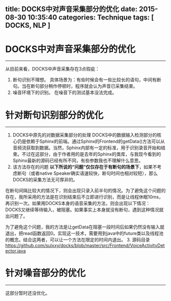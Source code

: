 title: DOCKS中对声音采集部分的优化
date: 2015-08-30 10:35:40
categories: Technique
tags: [ DOCKS, NLP ]
---

# DOCKS中对声音采集部分的优化
---
从目前来看，DOCKS中声音采集存在3点瑕疵：
1. 断句识别不理想。
具体场景为：有些时候会有一些比较长的语句，中间有断句。当在断句部分稍作停顿时，程序就会认为声音已采集结束。
2. 噪音环境下的识别。
在噪音下的测试基本没法完成。
<!-- more -->

# 针对断句识别部分的优化
---
1. DOCKS中原先的对数据采集部分的处理
DOCKS中的数据输入检测部分的核心仍是依赖于Sphinx的前端。通过Sphinx的Frontend的getData()方法可以从音频流获取到数据。当然，Sphinx内部有一定的标准，用于识别录音开始和结束。不过在这部分，由于作者用的是去年的Sphinx的类库，与我现今看到的Sphinx最新的源码已经有所不同，有些参数我也不理解什么意思。
2. 该方法存在的问题
**以下所说的“问题”仅仅存在于有断句的场景下**，如果不考虑断句（或者native Speaker确实语速较快，断句时间也相对较短），那么DOCKS的采集方法无可厚非的。

在断句间隔比较大的情况下，则会出现只录入前半句的情况。为了避免这个问题的存在，我所采用的方法是在识别结束后不立即进行识别，而是让线程休眠10ms，再识别一次。如果用DOCKS本身的语音采集的方法，则会出现以下情况：DOCKS又继续等待输入，被阻塞。如果事实上本身就没有断句，遇到这种情况就出问题了。

为了避免这个问题，我的方法是让getData在阻塞一段时间后如果仍然没有输入就退出，把read函数返回0。实现这一技术，需要用到java中的future类以及线程池的概念。结合这两者，可以让一个方法在限定的时间内退出。
3. 源码目录
https://github.com/sulxxy/docks/blob/master/src/Frontend/VoiceActivityDetector.java

# 针对噪音部分的优化
---
这部分暂时还没优化。

